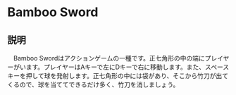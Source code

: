 # Bamboo Sword

## 説明
　Bamboo Swordはアクションゲームの一種です。正七角形の中の端にプレイヤーがいます。プレイヤーはAキーで左にDキーで右に移動します。また、スペースキーを押して球を発射します。正七角形の中には袋があり、そこから竹刀が出てくるので、球を当ててできるだけ多く、竹刀を消しましょう。
